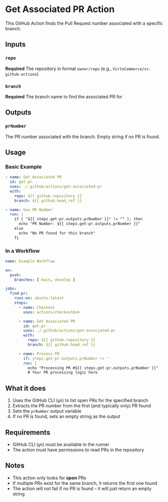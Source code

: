 # Get Associated PR Action

This GitHub Action finds the Pull Request number associated with a specific branch.

## Inputs

### `repo`
**Required** The repository in format `owner/repo` (e.g., `VirtoCommerce/vc-github-actions`)

### `branch`
**Required** The branch name to find the associated PR for

## Outputs

### `prNumber`
The PR number associated with the branch. Empty string if no PR is found.

## Usage

### Basic Example
```yaml
- name: Get Associated PR
  id: get-pr
  uses: ./.github/actions/get-associated-pr
  with:
    repo: ${{ github.repository }}
    branch: ${{ github.head_ref }}

- name: Use PR Number
  run: |
    if [ "${{ steps.get-pr.outputs.prNumber }}" != "" ]; then
      echo "PR Number: ${{ steps.get-pr.outputs.prNumber }}"
    else
      echo "No PR found for this branch"
    fi
```

### In a Workflow
```yaml
name: Example Workflow

on:
  push:
    branches: [ main, develop ]

jobs:
  find-pr:
    runs-on: ubuntu-latest
    steps:
      - name: Checkout
        uses: actions/checkout@v4

      - name: Get Associated PR
        id: get-pr
        uses: ./.github/actions/get-associated-pr
        with:
          repo: ${{ github.repository }}
          branch: ${{ github.head_ref }}

      - name: Process PR
        if: steps.get-pr.outputs.prNumber != ''
        run: |
          echo "Processing PR #${{ steps.get-pr.outputs.prNumber }}"
          # Your PR processing logic here
```

## What it does

1. Uses the GitHub CLI (`gh`) to list open PRs for the specified branch
2. Extracts the PR number from the first (and typically only) PR found
3. Sets the `prNumber` output variable
4. If no PR is found, sets an empty string as the output

## Requirements

- GitHub CLI (`gh`) must be available in the runner
- The action must have permissions to read PRs in the repository

## Notes

- This action only looks for **open** PRs
- If multiple PRs exist for the same branch, it returns the first one found
- The action will not fail if no PR is found - it will just return an empty string
